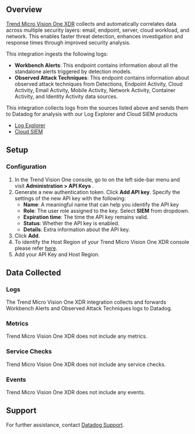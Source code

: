 ## Overview

[Trend Micro Vision One XDR][1] collects and automatically correlates data across multiple security layers: email, endpoint, server, cloud workload, and network. This enables faster threat detection, enhances investigation and response times through improved security analysis.

This integration ingests the following logs:

- **Workbench Alerts**: This endpoint contains information about all the standalone alerts triggered by detection models.
- **Observed Attack Techniques**: This endpoint contains information about observed attack techniques from Detections, Endpoint Activity, Cloud Activity, Email Activity, Mobile Activity, Network Activity, Container Activity, and Identity Activity data sources.

This integration collects logs from the sources listed above and sends them to Datadog for analysis with our Log Explorer and Cloud SIEM products
* [Log Explorer][3]
* [Cloud SIEM][4]

## Setup

### Configuration

1. In the Trend Vision One console, go to on the left side-bar menu and visit **Administration > API Keys** .
2. Generate a new authentication token. Click **Add API key**. Specify the settings of the new API key with the following:
    - **Name**: A meaningful name that can help you identify the API key
    - **Role**: The user role assigned to the key. Select **SIEM** from dropdown.
    - **Expiration time**: The time the API key remains valid.
    - **Status**: Whether the API key is enabled.
    - **Details**: Extra information about the API key.
3. Click **Add**.
4. To identify the Host Region of your Trend Micro Vision One XDR console please refer [here][5].
5. Add your API Key and Host Region.

## Data Collected

### Logs
The Trend Micro Vision One XDR integration collects and forwards Workbench Alerts and Observed Attack Techniques logs to Datadog.

### Metrics

Trend Micro Vision One XDR does not include any metrics.

### Service Checks

Trend Micro Vision One XDR does not include any service checks.

### Events

Trend Micro Vision One XDR does not include any events.

## Support

For further assistance, contact [Datadog Support][2].

[1]: https://www.trendmicro.com/en_in/business/products/detection-response/xdr.html
[2]: https://docs.datadoghq.com/help/
[3]: https://docs.datadoghq.com/logs/explorer/
[4]: https://www.datadoghq.com/product/cloud-siem/
[5]: https://success.trendmicro.com/en-US/solution/ka-0015959#:~:text=You%20can%20determine%20the%20Trend,Trend%20Vision%20One%20portal%20URL.&text=Without%20postfix%20between%20%22portal%22%20and,%22xdr%22%20means%20US%20site.
